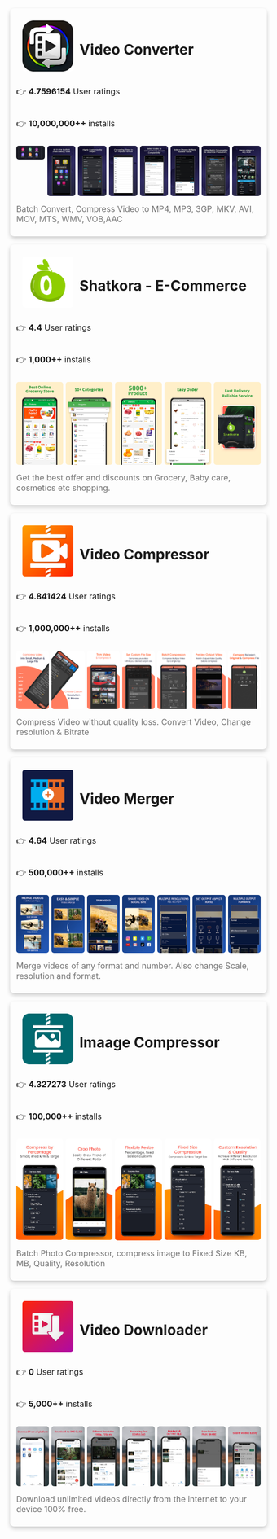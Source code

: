 <div class="appContainer">
<div class='header'>
<img class="iconImage" src=images/video_converter/icon.jpg />
<h1 style="margin-left:12px;margin-top:40px;text-align:center;cursor:pointer;">
<a>Video Converter</a>
</h1>
</div>
<div class='info'>
<div class="keys">
<p>👉 <b>4.7596154</b> User ratings</p>
<p>👉 <b>10,000,000++</b> installs</p>
</div>
<div style="display:flex;gap:5px;justify-content:space-around;">

<div class="img-container">
<img class="ss-image" src="images/video_converter/img_0.jpg" />
</div>


<div class="img-container">
<img class="ss-image" src="images/video_converter/img_1.jpg" />
</div>


<div class="img-container">
<img class="ss-image" src="images/video_converter/img_2.jpg" />
</div>


<div class="img-container">
<img class="ss-image" src="images/video_converter/img_3.jpg" />
</div>


<div class="img-container">
<img class="ss-image" src="images/video_converter/img_4.jpg" />
</div>


<div class="img-container">
<img class="ss-image" src="images/video_converter/img_5.jpg" />
</div>


<div class="img-container">
<img class="ss-image" src="images/video_converter/img_6.jpg" />
</div>


<div class="img-container">
<img class="ss-image" src="images/video_converter/img_7.jpg" />
</div>


</div>
<p class='short-description'>
Batch Convert, Compress Video to MP4, MP3, 3GP, MKV, AVI, MOV, MTS, WMV, VOB,AAC
</p>
</div>
</div>

<div class="appContainer">
<div class='header'>
<img class="iconImage" src=images/shatkora/icon.jpg />
<h1 style="margin-left:12px;margin-top:40px;text-align:center;cursor:pointer;">
<a>Shatkora - E-Commerce</a>
</h1>
</div>
<div class='info'>
<div class="keys">
<p>👉 <b>4.4</b> User ratings</p>
<p>👉 <b>1,000++</b> installs</p>
</div>
<div style="display:flex;gap:5px;justify-content:space-around;">

<div class="img-container">
<img class="ss-image" src="images/shatkora/img_0.jpg" />
</div>


<div class="img-container">
<img class="ss-image" src="images/shatkora/img_1.jpg" />
</div>


<div class="img-container">
<img class="ss-image" src="images/shatkora/img_2.jpg" />
</div>


<div class="img-container">
<img class="ss-image" src="images/shatkora/img_3.jpg" />
</div>


<div class="img-container">
<img class="ss-image" src="images/shatkora/img_4.jpg" />
</div>


</div>
<p class='short-description'>
Get the best offer and discounts on Grocery, Baby care, cosmetics etc shopping.
</p>
</div>
</div>

<div class="appContainer">
<div class='header'>
<img class="iconImage" src=images/video_compressor/icon.jpg />
<h1 style="margin-left:12px;margin-top:40px;text-align:center;cursor:pointer;">
<a>Video Compressor</a>
</h1>
</div>
<div class='info'>
<div class="keys">
<p>👉 <b>4.841424</b> User ratings</p>
<p>👉 <b>1,000,000++</b> installs</p>
</div>
<div style="display:flex;gap:5px;justify-content:space-around;">

<div class="img-container">
<img class="ss-image" src="images/video_compressor/img_0.jpg" />
</div>


<div class="img-container">
<img class="ss-image" src="images/video_compressor/img_1.jpg" />
</div>


<div class="img-container">
<img class="ss-image" src="images/video_compressor/img_2.jpg" />
</div>


<div class="img-container">
<img class="ss-image" src="images/video_compressor/img_3.jpg" />
</div>


<div class="img-container">
<img class="ss-image" src="images/video_compressor/img_4.jpg" />
</div>


<div class="img-container">
<img class="ss-image" src="images/video_compressor/img_5.jpg" />
</div>


<div class="img-container">
<img class="ss-image" src="images/video_compressor/img_6.jpg" />
</div>


</div>
<p class='short-description'>
Compress Video without quality loss. Convert Video, Change resolution & Bitrate
</p>
</div>
</div>

<div class="appContainer">
<div class='header'>
<img class="iconImage" src=images/video_merger/icon.jpg />
<h1 style="margin-left:12px;margin-top:40px;text-align:center;cursor:pointer;">
<a>Video Merger</a>
</h1>
</div>
<div class='info'>
<div class="keys">
<p>👉 <b>4.64</b> User ratings</p>
<p>👉 <b>500,000++</b> installs</p>
</div>
<div style="display:flex;gap:5px;justify-content:space-around;">

<div class="img-container">
<img class="ss-image" src="images/video_merger/img_0.jpg" />
</div>


<div class="img-container">
<img class="ss-image" src="images/video_merger/img_1.jpg" />
</div>


<div class="img-container">
<img class="ss-image" src="images/video_merger/img_2.jpg" />
</div>


<div class="img-container">
<img class="ss-image" src="images/video_merger/img_3.jpg" />
</div>


<div class="img-container">
<img class="ss-image" src="images/video_merger/img_4.jpg" />
</div>


<div class="img-container">
<img class="ss-image" src="images/video_merger/img_5.jpg" />
</div>


<div class="img-container">
<img class="ss-image" src="images/video_merger/img_6.jpg" />
</div>


</div>
<p class='short-description'>
Merge videos of any format and number. Also change Scale, resolution and format.
</p>
</div>
</div>

<div class="appContainer">
<div class='header'>
<img class="iconImage" src=images/image_compressor/icon.jpg />
<h1 style="margin-left:12px;margin-top:40px;text-align:center;cursor:pointer;">
<a>Imaage Compressor</a>
</h1>
</div>
<div class='info'>
<div class="keys">
<p>👉 <b>4.327273</b> User ratings</p>
<p>👉 <b>100,000++</b> installs</p>
</div>
<div style="display:flex;gap:5px;justify-content:space-around;">

<div class="img-container">
<img class="ss-image" src="images/image_compressor/img_0.jpg" />
</div>


<div class="img-container">
<img class="ss-image" src="images/image_compressor/img_1.jpg" />
</div>


<div class="img-container">
<img class="ss-image" src="images/image_compressor/img_2.jpg" />
</div>


<div class="img-container">
<img class="ss-image" src="images/image_compressor/img_3.jpg" />
</div>


<div class="img-container">
<img class="ss-image" src="images/image_compressor/img_4.jpg" />
</div>


</div>
<p class='short-description'>
Batch Photo Compressor, compress image to Fixed Size KB, MB, Quality, Resolution
</p>
</div>
</div>

<div class="appContainer">
<div class='header'>
<img class="iconImage" src=images/video_downloader/icon.jpg />
<h1 style="margin-left:12px;margin-top:40px;text-align:center;cursor:pointer;">
<a>Video Downloader</a>
</h1>
</div>
<div class='info'>
<div class="keys">
<p>👉 <b>0</b> User ratings</p>
<p>👉 <b>5,000++</b> installs</p>
</div>
<div style="display:flex;gap:5px;justify-content:space-around;">

<div class="img-container">
<img class="ss-image" src="images/video_downloader/img_0.jpg" />
</div>


<div class="img-container">
<img class="ss-image" src="images/video_downloader/img_1.jpg" />
</div>


<div class="img-container">
<img class="ss-image" src="images/video_downloader/img_2.jpg" />
</div>


<div class="img-container">
<img class="ss-image" src="images/video_downloader/img_3.jpg" />
</div>


<div class="img-container">
<img class="ss-image" src="images/video_downloader/img_4.jpg" />
</div>


<div class="img-container">
<img class="ss-image" src="images/video_downloader/img_5.jpg" />
</div>


<div class="img-container">
<img class="ss-image" src="images/video_downloader/img_6.jpg" />
</div>


</div>
<p class='short-description'>
Download unlimited videos directly from the internet to your device 100% free.
</p>
</div>
</div>

<style>
.appContainer {
padding: 12px;
box-shadow: 0 4px 8px 0 rgba(0, 0, 0, 0.2);
transition: 0.3s;
margin-left: auto;
margin-right: auto;
border-radius: 8px;
max-width: 1200px;
margin-top: 16px;
}

.header {
display: flex;
width: 100%;
padding: 0;
text-align: center;
margin: 12px
}

.iconImage {
border-radius: 5px;
width: 100px;
height: 100px;
}

.ss-container {
display: flex;
gap: 5px;
margin: 0 20px;
width: 100%;
flex-direction: row;
justify-content: space-around;
}

.img-container {
flex: 1;
width: 100px;
border-radius: 5px;
transition: all 0.5s ease-in-out;
}

.ss-image {
width: 100%;
border-radius: 5px;
overflow: hidden;

}

.img-container:hover {
transform: scale(2.0);
z-index: 4;
}

.keys {
margin: 12px 0;
display: flex;
flex-direction: column;
gap: 4px;
}

.keys p {
font-size: 16px;
}

.short-description {
opacity: 0.6;
font-size: 16px;
margin: 12px 0;
}
</style>
